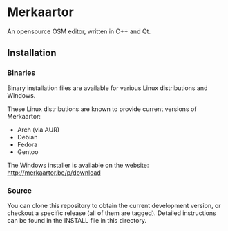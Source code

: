 # Merkaartor

An opensource OSM editor, written in C++ and Qt.

## Installation

### Binaries

Binary installation files are available for various Linux distributions and Windows. 

These Linux distributions are known to provide current versions of Merkaartor:
 - Arch (via AUR)
 - Debian
 - Fedora
 - Gentoo

The Windows installer is available on the website: http://merkaartor.be/p/download

### Source

You can clone this repository to obtain the current development version, or checkout a specific release (all of them are tagged). Detailed instructions can be found in the INSTALL file in this directory.
